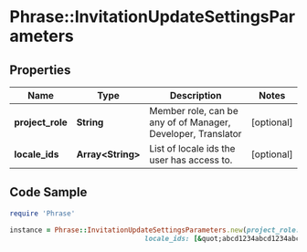 # Phrase::InvitationUpdateSettingsParameters

## Properties

Name | Type | Description | Notes
------------ | ------------- | ------------- | -------------
**project_role** | **String** | Member role, can be any of of Manager, Developer, Translator | [optional] 
**locale_ids** | **Array&lt;String&gt;** | List of locale ids the user has access to. | [optional] 

## Code Sample

```ruby
require 'Phrase'

instance = Phrase::InvitationUpdateSettingsParameters.new(project_role: Developer,
                                 locale_ids: [&quot;abcd1234abcd1234abcd1234&quot;,&quot;abcd1234abcd1234abcd1235&quot;])
```


